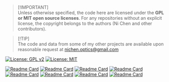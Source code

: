 
> [!IMPORTANT]\
> Unless otherwise specified, the code here are licensed under the **GPL or MIT open source licenses**. For any repositories without an explicit license, the copyright belongs to the authors (Ni Chen and other contributors).

> [!TIP]\
> The code and data from some of my other projects are available upon reasonable request at nichen.optics@gmail.com

[![License: GPL v2](https://img.shields.io/badge/License-GPL_v2-blue.svg)](https://www.gnu.org/licenses/old-licenses/gpl-2.0.en.html) 
[![License: MIT](https://img.shields.io/badge/License-MIT-yellow.svg)](https://opensource.org/licenses/MIT)


[![Readme Card](https://github-readme-stats.vercel.app/api/pin/?username=ni-chen&repo=Differentiable-Imaging)](https://github.com/ni-chen/Differentiable-Imaging)
[![Readme Card](https://github-readme-stats.vercel.app/api/pin/?username=arizonaCameraLab&repo=Ptychographic-Wavefront-Cameras)](https://github.com/arizonaCameraLab/Ptychographic-Wavefront-Cameras)
[![Readme Card](https://github-readme-stats.vercel.app/api/pin/?username=ni-chen&repo=HoloFlow-PTV)](https://github.com/ni-chen/HoloFlow-PTV)
[![Readme Card](https://github-readme-stats.vercel.app/api/pin/?username=ni-chen&repo=3D-MB-HoloNet)](https://github.com/ni-chen/3D-MB-HoloNet)
[![Readme Card](https://github-readme-stats.vercel.app/api/pin/?username=ni-chen&repo=Misalignment-Correction-FPM)](https://github.com/ni-chen/Misalignment-Correction-FPM)
[![Readme Card](https://github-readme-stats.vercel.app/api/pin/?username=ni-chen&repo=Sectional-Holographic-Imaging)](https://github.com/ni-chen/Sectional-Holographic-Imaging)
[![Readme Card](https://github-readme-stats.vercel.app/api/pin/?username=vccimaging&repo=DiffDeflectometry)](https://github.com/vccimaging/DiffDeflectometry)
[![Readme Card](https://github-readme-stats.vercel.app/api/pin/?username=vccimaging&repo=DiffOptics)](https://github.com/vccimaging/DiffOptics)









